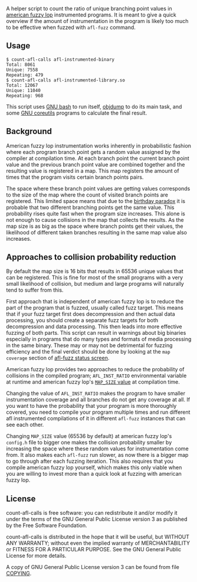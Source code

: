 A helper script to count the ratio of unique branching point values in
[american fuzzy lop](http://lcamtuf.coredump.cx/afl/) instrumented
programs. It is meant to give a quick overview if the amount of
instrumentation in the program is likely too much to be effective when
fuzzed with `afl-fuzz` command.

## Usage

```
$ count-afl-calls afl-instrumented-binary
Total: 8061
Unique: 7558
Repeating: 479
$ count-afl-calls afl-instrumented-library.so
Total: 12067
Unique: 11040
Repeating: 968
```

This script uses [GNU bash](https://www.gnu.org/software/bash/) to run
itself, [objdump](https://www.gnu.org/software/binutils/) to do its
main task, and some
[GNU coreutils](https://www.gnu.org/software/coreutils/coreutils.html)
programs to calculate the final result.

## Background

American fuzzy lop instrumentation works inherently in probabilistic
fashion where each program branch point gets a random value assigned
by the compiler at compilation time. At each branch point the current
branch point value and the previous branch point value are combined
together and the resulting value is registered in a map. This map
registers the amount of times that the program visits certain branch
points pairs.

The space where these branch point values are getting values
corresponds to the size of the map where the count of visited branch
points are registered. This limited space means that due to the
[birthday paradox](https://en.wikipedia.org/wiki/Birthday_problem) it
is probable that two different branching points get the same
value. This probability rises quite fast when the program size
increases. This alone is not enough to cause collisions in the map
that collects the results. As the map size is as big as the space
where branch points get their values, the likelihood of different
taken branches resulting in the same map value also increases.

## Approaches to collision probability reduction

By default the map size is 16 bits that results in 65536 unique values
that can be registered. This is fine for most of the small programs
with a very small likelihood of collision, but medium and large
programs will naturally tend to suffer from this.

First approach that is independent of american fuzzy lop is to reduce
the part of the program that is fuzzed, usually called fuzz
target. This means that if your fuzz target first does decompression
and then actual data processing, you should create a separate fuzz
targets for both decompression and data processing. This then leads
into more effective fuzzing of both parts. This script can result in
warnings about big binaries especially in programs that do many types
and formats of media processing in the same binary. These may or may
not be detrimental for fuzzing efficiency and the final verdict should
be done by looking at the `map coverage` section of
[afl-fuzz status screen](http://lcamtuf.coredump.cx/afl/status_screen.txt).

American fuzzy lop provides two approaches to reduce the probability
of collisions in the compiled program; `AFL_INST_RATIO` environmental
variable at runtime and american fuzzy lop's
[`MAP_SIZE` value](https://github.com/mirrorer/afl/blob/master/config.h#L310)
at compilation time.

Changing the value of `AFL_INST_RATIO` makes the program to have
smaller instrumentation coverage and all branches do not get any
coverage at all. If you want to have the probability that your program
is more thoroughly covered, you need to compile your program multiple
times and run different afl instrumented compilations of it in
different `afl-fuzz` instances that can see each other.

Changing `MAP_SIZE` value (65536 by default) at american fuzzy lop's
`config.h` file to bigger one makes the collision probability smaller
by increasing the space where these random values for instrumentation
come from. It also makes each `afl-fuzz` run slower, as now there is a
bigger map to go through after each fuzzing iteration. This also
requires that you compile american fuzzy lop yourself, which makes
this only viable when you are willing to invest more than a quick look
at fuzzing with american fuzzy lop.

## License

count-afl-calls is free software: you can redistribute it and/or modify
it under the terms of the GNU General Public License version 3 as
published by the Free Software Foundation.

count-afl-calls is distributed in the hope that it will be useful,
but WITHOUT ANY WARRANTY; without even the implied warranty of
MERCHANTABILITY or FITNESS FOR A PARTICULAR PURPOSE.  See the
GNU General Public License for more details.

A copy of GNU General Public License version 3 can be found from file
[COPYING](COPYING).
